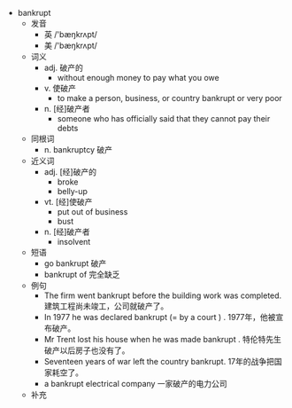 - bankrupt
  - 发音
    - 英 /'bæŋkrʌpt/
    - 美 /'bæŋkrʌpt/
  - 词义
    - adj. 破产的
      - without enough money to pay what you owe
    - v. 使破产
      - to make a person, business, or country bankrupt or very poor
    - n. [经]破产者
      - someone who has officially said that they cannot pay their debts
  - 同根词
    - n. bankruptcy 破产
  - 近义词
    - adj. [经]破产的
      - broke
      - belly-up
    - vt. [经]使破产
      - put out of business
      - bust
    - n. [经]破产者
      - insolvent
  - 短语
    - go bankrupt 破产
    - bankrupt of 完全缺乏
  - 例句
    - The firm went bankrupt before the building work was completed. 建筑工程尚未竣工，公司就破产了。
    - In 1977 he was declared bankrupt (=  by a court  ) . 1977年，他被宣布破产。
    - Mr Trent lost his house when he was made bankrupt . 特伦特先生破产以后房子也没有了。
    - Seventeen years of war left the country bankrupt. 17年的战争把国家耗空了。
    - a bankrupt electrical company 一家破产的电力公司
  - 补充